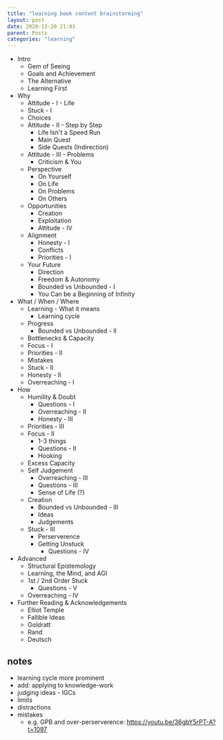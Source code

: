 ```yaml
---
title: "learning book content brainstorming"
layout: post
date: 2020-11-20 21:03
parent: Posts
categories: "learning"
---
```


* Intro
  * Gem of Seeing
  * Goals and Achievement
  * The Alternative
  * Learning First
* Why
  * Attitude - I - Life
  * Stuck - I
  * Choices
  * Attitude - II - Step by Step
    * Life Isn't a Speed Run
    * Main Quest
    * Side Quests (Indirection)
  * Attitude - III - Problems
    * Criticism & You
  * Perspective
    * On Yourself
    * On Life
    * On Problems
    * On Others
  * Opportunities
    * Creation
    * Exploitation
    * Attitude - IV
  * Alignment
    * Honesty - I
    * Conflicts
    * Priorities - I
  * Your Future
    * Direction
    * Freedom & Autonomy
    * Bounded vs Unbounded - I
    * You Can be a Beginning of Infinity
* What / When / Where
  * Learning - What it means
    * Learning cycle
  * Progress
    * Bounded vs Unbounded - II
  * Bottlenecks & Capacity
  * Focus - I
  * Priorities - II
  * Mistakes
  * Stuck - II
  * Honesty - II
  * Overreaching - I
* How
  * Humility & Doubt
    * Questions - I
    * Overreaching - II
    * Honesty - III
  * Priorities - III
  * Focus - II
    * 1-3 things
    * Questions - II
    * Hooking
  * Excess Capacity
  * Self Judgement
    * Overreaching - III
    * Questions - III
    * Sense of Life (?)
  * Creation
    * Bounded vs Unbounded - III
    * Ideas
    * Judgements
  * Stuck - III
    * Perserverence
    * Getting Unstuck
      * Questions - IV
* Advanced
  * Structural Epistemology
  * Learning, the Mind, and AGI
  * 1st / 2nd Order Stuck
    * Questions - V
  * Overreaching - IV
* Further Reading & Acknowledgements
  * Elliot Temple
  * Fallible Ideas
  * Goldratt
  * Rand
  * Deutsch


## notes

- learning cycle more prominent
- add: applying to knowledge-work
- judging ideas - IGCs
- limits
- distractions
- mistakes
  - e.g. GPB and over-perserverence: https://youtu.be/36gbY5rPT-A?t=1097